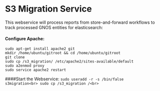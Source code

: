# S3 Migration Service

This webservice will process reports from store-and-forward workflows to track processed GNOS entities for elasticsearch:

#### Configure Apache:
`sudo apt-get install apache2 git`<br>
`mkdir /home/ubuntu/gitroot && cd /home/ubuntu/gitroot`<br>
`git clone`<br>
`sudo cp /s3_migration/ /etc/apache2/sites-available/default`<br>
`sudo a2enmod proxy`<br>
`sudo service apache2 restart`<br>


####Start the Webservice:
`sudo useradd -r -s /bin/false s3migration<br>
sudo cp /s3_migration /<br>`
<br>

